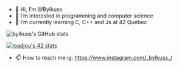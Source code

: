 - 👋 Hi, I’m @Bylkuss
- 👀 I’m interested in programming and computer science
- 🌱 I’m currently learning C, C++ and Js at 42 Québec

![bylkuss's GitHub stats](https://github-readme-stats.vercel.app/api?username=anuraghazra&show_icons=true&theme=radical)

[![loadjou's 42 stats](https://badge42.vercel.app/api/v2/clbxx8bh900850fma11krr7et/stats?cursusId=21&coalitionId=242)](https://github.com/JaeSeoKim/badge42) 


- 📫 How to reach me 
   ig: https://www.instagram.com/_bylkuss_/
   

<!---
Bylkuss/Bylkuss is a ✨ special ✨ repository because its `README.md` (this file) appears on your GitHub profile.
You can click the Preview link to take a look at your changes.
--->
